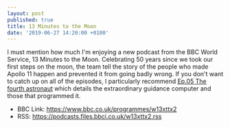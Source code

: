 ```yaml
---
layout: post
published: true
title: 13 Minutes to the Moon
date: '2019-06-27 14:20:00 +0100'
---
```


I must mention how much I'm enjoying a new podcast from the BBC World Service, 13 Minutes to the Moon. Celebrating 50 years since we took our first steps on the moon, the team tell the story of the people who made Apollo 11 happen and prevented it from going badly wrong. If you don't want to catch up on all of the episodes, I particularly recommend [Ep.05 The fourth astronaut](https://www.bbc.co.uk/programmes/w3csz4dn) which details the extraordinary guidance computer and those that programmed it.

- BBC Link: https://www.bbc.co.uk/programmes/w13xttx2
- RSS: https://podcasts.files.bbci.co.uk/w13xttx2.rss
